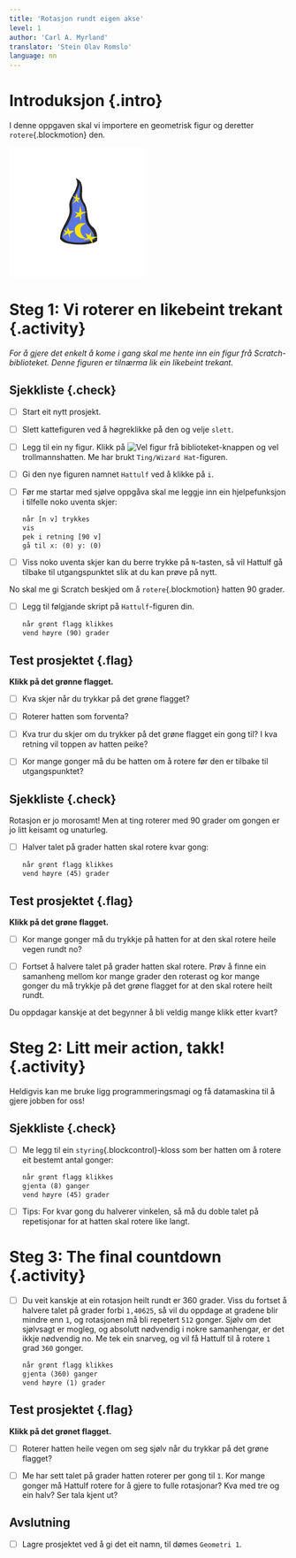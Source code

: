 ```yaml
---
title: 'Rotasjon rundt eigen akse'
level: 1
author: 'Carl A. Myrland'
translator: 'Stein Olav Romslo'
language: nn
---
```



# Introduksjon {.intro}

I denne oppgaven skal vi importere en geometrisk figur og deretter
`rotere`{.blockmotion} den.

![Bilde av en trollmann hatt](Geometri.png)


# Steg 1: Vi roterer en likebeint trekant {.activity}

*For å gjere det enkelt å kome i gang skal me hente inn ein figur frå
 Scratch-biblioteket. Denne figuren er tilnærma lik ein likebeint trekant.*

## Sjekkliste {.check}

- [ ] Start eit nytt prosjekt.

- [ ] Slett kattefiguren ved å høgreklikke på den og velje `slett`.

- [ ] Legg til ein ny figur. Klikk på ![Vel figur frå
  biblioteket](../bilder/hent-fra-bibliotek.png)-knappen og vel
  trollmannshatten. Me har brukt `Ting/Wizard Hat`-figuren.

- [ ] Gi den nye figuren namnet `Hattulf` ved å klikke på `i`.

- [ ] Før me startar med sjølve oppgåva skal me leggje inn ein hjelpefunksjon i
  tilfelle noko uventa skjer:

  ```blocks
  når [n v] trykkes
  vis
  pek i retning [90 v]
  gå til x: (0) y: (0)
  ```

- [ ] Viss noko uventa skjer kan du berre trykke på `N`-tasten, så vil Hattulf
  gå tilbake til utgangspunktet slik at du kan prøve på nytt.

No skal me gi Scratch beskjed om å `rotere`{.blockmotion} hatten 90 grader.

- [ ] Legg til følgjande skript på `Hattulf`-figuren din.

  ```blocks
  når grønt flagg klikkes
  vend høyre (90) grader
  ```

## Test prosjektet {.flag}

__Klikk på det grønne flagget.__

- [ ] Kva skjer når du trykkar på det grøne flagget?

- [ ] Roterer hatten som forventa?

- [ ] Kva trur du skjer om du trykker på det grøne flagget ein gong til? I kva
  retning vil toppen av hatten peike?

- [ ] Kor mange gonger må du be hatten om å rotere før den er tilbake til
  utgangspunktet?

## Sjekkliste {.check}

Rotasjon er jo morosamt! Men at ting roterer med 90 grader om gongen er jo litt
keisamt og unaturleg.

- [ ] Halver talet på grader hatten skal rotere kvar gong:

  ```blocks
  når grønt flagg klikkes
  vend høyre (45) grader
  ```

## Test prosjektet {.flag}

__Klikk på det grøne flagget.__

- [ ] Kor mange gonger må du trykkje på hatten for at den skal rotere heile
  vegen rundt no?

- [ ] Fortset å halvere talet på grader hatten skal rotere. Prøv å finne ein
  samanheng mellom kor mange grader den roterast og kor mange gonger du må
  trykkje på det grøne flagget for at den skal rotere heilt rundt.

Du oppdagar kanskje at det begynner å bli veldig mange klikk etter kvart?


# Steg 2: Litt meir action, takk! {.activity}

Heldigvis kan me bruke ligg programmeringsmagi og få datamaskina til å gjere
jobben for oss!

## Sjekkliste {.check}

- [ ] Me legg til ein `styring`{.blockcontrol}-kloss som ber hatten om å rotere
  eit bestemt antal gonger:

  ```blocks
  når grønt flagg klikkes
  gjenta (8) ganger
  vend høyre (45) grader
  ```

- [ ] Tips: For kvar gong du halverer vinkelen, så må du doble talet på
  repetisjonar for at hatten skal rotere like langt.


# Steg 3: The final countdown {.activity}

- [ ] Du veit kanskje at ein rotasjon heilt rundt er 360 grader. Viss du fortset
  å halvere talet på grader forbi `1,40625`, så vil du oppdage at gradene blir
  mindre enn `1`, og rotasjonen må bli repetert `512` gonger. Sjølv om det
  sjølvsagt er mogleg, og absolutt nødvendig i nokre samanhengar, er det ikkje
  nødvendig no. Me tek ein snarveg, og vil få Hattulf til å rotere `1` grad
  `360` gonger.

  ```blocks
  når grønt flagg klikkes
  gjenta (360) ganger
  vend høyre (1) grader
  ```

## Test prosjektet {.flag}

__Klikk på det grønet flagget.__

- [ ] Roterer hatten heile vegen om seg sjølv når du trykkar på det grøne
  flagget?

- [ ] Me har sett talet på grader hatten roterer per gong til `1`. Kor mange
  gonger må Hattulf rotere for å gjere to fulle rotasjonar? Kva med tre og ein
  halv? Ser tala kjent ut?

## Avslutning

- [ ] Lagre prosjektet ved å gi det eit namn, til dømes `Geometri 1`.
